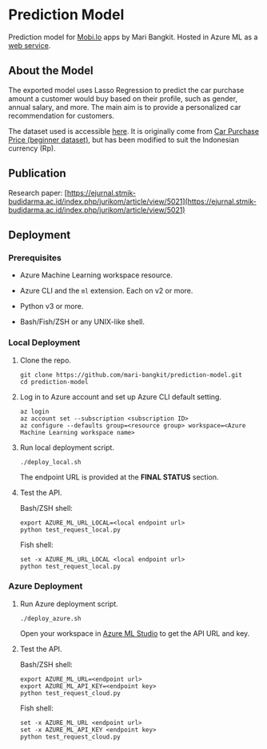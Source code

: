# Prediction Model

Prediction model for [Mobi.lo](https://github.com/mari-bangkit/Mobi.lo) apps by Mari Bangkit. Hosted in Azure ML as a [web service](https://maribangkit.eastus.inference.ml.azure.com/score).

## About the Model

The exported model uses Lasso Regression to predict the car purchase amount a customer would buy based on their profile, such as gender, annual salary, and more. The main aim is to provide a personalized car recommendation for customers.

The dataset used is accessible [here](https://raw.githubusercontent.com/mari-bangkit/dataset/main/otomotic_id.csv). It is originally come from [Car Purchase Price (beginner dataset)](https://www.kaggle.com/datasets/yashk07/car-purchase-price-beginner-dataset), but has been modified to suit the Indonesian currency (Rp).

## Publication

Research paper: [https://ejurnal.stmik-budidarma.ac.id/index.php/jurikom/article/view/5021](https://ejurnal.stmik-budidarma.ac.id/index.php/jurikom/article/view/5021)

## Deployment

### Prerequisites

- Azure Machine Learning workspace resource.

- Azure CLI and the `ml` extension. Each on v2 or more.

- Python v3 or more.

- Bash/Fish/ZSH or any UNIX-like shell.

### Local Deployment

1. Clone the repo.

    ```
    git clone https://github.com/mari-bangkit/prediction-model.git
    cd prediction-model
    ```

1. Log in to Azure account and set up Azure CLI default setting.

    ```
    az login
    az account set --subscription <subscription ID>
    az configure --defaults group=<resource group> workspace=<Azure Machine Learning workspace name>
    ```

1. Run local deployment script.

    ```
    ./deploy_local.sh
    ```

    The endpoint URL is provided at the **FINAL STATUS** section.

1. Test the API.

    Bash/ZSH shell:

    ```
    export AZURE_ML_URL_LOCAL=<local endpoint url>
    python test_request_local.py
    ```

    Fish shell:

    ```
    set -x AZURE_ML_URL_LOCAL <local endpoint url>
    python test_request_local.py
    ```

### Azure Deployment

1. Run Azure deployment script.

    ```
    ./deploy_azure.sh
    ```

    Open your workspace in [Azure ML Studio](https://ml.azure.com) to get the API URL and key.

1. Test the API.

    Bash/ZSH shell:

    ```
    export AZURE_ML_URL=<endpoint url>
    export AZURE_ML_API_KEY=<endpoint key>
    python test_request_cloud.py
    ```

    Fish shell:

    ```
    set -x AZURE_ML_URL <endpoint url>
    set -x AZURE_ML_API_KEY <endpoint key>
    python test_request_cloud.py
    ```
